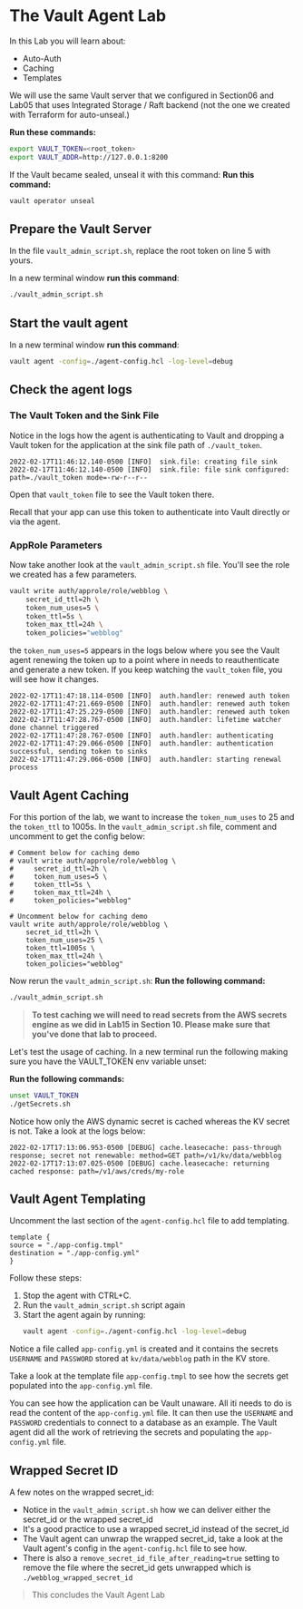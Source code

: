# The Vault Agent Lab

In this Lab you will learn about:
- Auto-Auth
- Caching
- Templates

We will use the same Vault server that we configured in Section06 and Lab05 that uses Integrated Storage / Raft backend (not the one we created with Terraform for auto-unseal.)

**Run these commands:**
```bash
export VAULT_TOKEN=<root_token>
export VAULT_ADDR=http://127.0.0.1:8200
```

If the Vault became sealed, unseal it with this command:
**Run this command:**
```bash
vault operator unseal
```

## Prepare the Vault Server

In the file `vault_admin_script.sh`, replace the root token on line 5 with yours.

In a new terminal window **run this command**:
```bash
./vault_admin_script.sh
```

## Start the vault agent

In a new terminal window **run this command**:

```bash
vault agent -config=./agent-config.hcl -log-level=debug
```

## Check the agent logs

### The Vault Token and the Sink File

Notice in the logs how the agent is authenticating to Vault and dropping a Vault token for the application at the sink file path of `./vault_token`. 

```
2022-02-17T11:46:12.140-0500 [INFO]  sink.file: creating file sink
2022-02-17T11:46:12.140-0500 [INFO]  sink.file: file sink configured: path=./vault_token mode=-rw-r--r--
```

Open that `vault_token` file to see the Vault token there.

Recall that your app can use this token to authenticate into Vault directly or via the agent.

### AppRole Parameters

Now take another look at the `vault_admin_script.sh` file. You'll see the role we created has a few parameters.

```bash
vault write auth/approle/role/webblog \
    secret_id_ttl=2h \
    token_num_uses=5 \
    token_ttl=5s \
    token_max_ttl=24h \
    token_policies="webblog"
```

the `token_num_uses=5` appears in the logs below where you see the Vault agent renewing the token up to a point where in needs to reauthenticate and generate a new token. If you keep watching the `vault_token` file, you will see how it changes.

```
2022-02-17T11:47:18.114-0500 [INFO]  auth.handler: renewed auth token
2022-02-17T11:47:21.669-0500 [INFO]  auth.handler: renewed auth token
2022-02-17T11:47:25.229-0500 [INFO]  auth.handler: renewed auth token
2022-02-17T11:47:28.767-0500 [INFO]  auth.handler: lifetime watcher done channel triggered
2022-02-17T11:47:28.767-0500 [INFO]  auth.handler: authenticating
2022-02-17T11:47:29.066-0500 [INFO]  auth.handler: authentication successful, sending token to sinks
2022-02-17T11:47:29.066-0500 [INFO]  auth.handler: starting renewal process
```

## Vault Agent Caching

For this portion of the lab, we want to increase the `token_num_uses` to 25 and the `token_ttl` to 1005s. In the `vault_admin_script.sh` file, comment and uncomment to get the config below:

```
# Comment below for caching demo
# vault write auth/approle/role/webblog \
#     secret_id_ttl=2h \
#     token_num_uses=5 \
#     token_ttl=5s \
#     token_max_ttl=24h \
#     token_policies="webblog"

# Uncomment below for caching demo
vault write auth/approle/role/webblog \
    secret_id_ttl=2h \
    token_num_uses=25 \
    token_ttl=1005s \
    token_max_ttl=24h \
    token_policies="webblog"
```

Now rerun the `vault_admin_script.sh`:
**Run the following command:**
```bash
./vault_admin_script.sh
```

> **To test caching we will need to read secrets from the AWS secrets engine as we did in Lab15 in Section 10. Please make sure that you've done that lab to proceed.**

Let's test the usage of caching. In a new terminal run the following making sure you have the VAULT_TOKEN env variable unset:

**Run the following commands:**
```bash
unset VAULT_TOKEN
./getSecrets.sh
```

Notice how only the AWS dynamic secret is cached whereas the KV secret is not. Take a look at the logs below:

```
2022-02-17T17:13:06.953-0500 [DEBUG] cache.leasecache: pass-through response; secret not renewable: method=GET path=/v1/kv/data/webblog
2022-02-17T17:13:07.025-0500 [DEBUG] cache.leasecache: returning cached response: path=/v1/aws/creds/my-role
```

## Vault Agent Templating

Uncomment the last section of the `agent-config.hcl` file to add templating.

```hcl
template {
source = "./app-config.tmpl"
destination = "./app-config.yml"
}
```

Follow these steps:
1. Stop the agent with CTRL+C.
2. Run the `vault_admin_script.sh` script again
3. Start the agent again by running: 
    ```bash
    vault agent -config=./agent-config.hcl -log-level=debug
    ```

Notice a file called `app-config.yml` is created and it contains the secrets `USERNAME` and `PASSWORD` stored at `kv/data/webblog` path in the KV store.

Take a look at the template file `app-config.tmpl` to see how the secrets get populated into the `app-config.yml` file.

You can see how the application can be Vault unaware. All iti needs to do is read the content of the `app-config.yml` file. It can then use the `USERNAME` and `PASSWORD` credentials to connect to a database as an example. The Vault agent did all the work of retrieving the secrets and populating the `app-config.yml` file.

## Wrapped Secret ID

A few notes on the wrapped secret_id:

- Notice in the `vault_admin_script.sh` how we can deliver either the secret_id or the wrapped secret_id
- It's a good practice to use a wrapped secret_id instead of the secret_id
- The Vault agent can unwrap the wrapped secret_id, take a look at the Vault agent's config in the `agent-config.hcl` file to see how.
- There is also a `remove_secret_id_file_after_reading=true` setting to remove the file where the secret_id gets unwrapped which is `./webblog_wrapped_secret_id`

> This concludes the Vault Agent Lab
